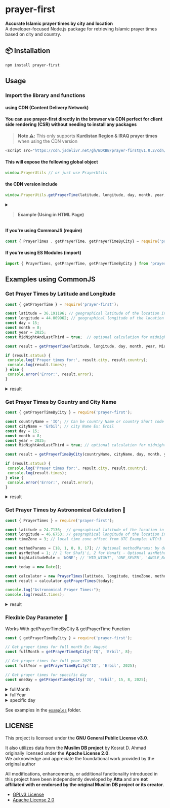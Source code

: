 # prayer-first

**Accurate Islamic prayer times by city and location**  
A developer-focused Node.js package for retrieving Islamic prayer times based on city and country.


## 📦 Installation

```bash
npm install prayer-first
```

## Usage

### Import the library and functions

#### using CDN (Content Delivery Network)
#### You can use prayer-first directly in the browser via CDN perfect for **client side rendering (CSR)** without needing to install any packages
>**Note ⚠️:** This only supports **Kurdistan Region & IRAQ prayer times** when using the CDN version

```js
<script src="https://cdn.jsdelivr.net/gh/BDXBB/prayer-first@v1.0.2/cdn/main.js"></script>
```

#### This will expose the following global object
```js
window.PrayerUtils // or just use PrayerUtils
```
#### the CDN version include
```js
window.PrayerUtils.getPrayerTime(latitude, longitude, day, month, year, MidNightAndLastThird) // MidNightAndLastThird is bool
```
 <details>
 <summary><blockquote><b>Example (Using in HTML Page)</b></blockquote></summary>

```js
<script src="https://cdn.jsdelivr.net/gh/BDXBB/prayer-first@v1.0.2/cdn/main.js"></script>
<script>


const latitude = 36.191196; // geographical latitude of the location in decimal Ex: Erbil latitude 
const longitude = 44.009962; // geographical longitude of the location in decimal Ex: Erbil longitude
const day = 15;
const month = 8;
const year = 2025;
const MidNightAndLastThird = true;  // optional calculation for midnight and last third of the night

 /* or it can be today
    const today = new Date();
    const day = today.getDate();
    const month = today.getMonth() + 1;
    const year = today.getFullYear();
*/

    try {
      const data = await window.PrayerUtils.getPrayerTime(latitude, longitude, day, month, year, MidNightAndLastThird);

      console.log("Prayer Times:", data); // Like data.fajr, data.sunrise ect .... You Can Easily Use it With DOM (Docoment Object Module)
    } catch (error) {
      console.error('Error getting prayer times:', error.message);
    }
  
/*
We have Flexible Parameter
 Get times for a specific day
const data = await window.PrayerUtils.getPrayerTime(36.19, 44.01, 15, 8, 2025);

 Get full month (August)
const monthData = await window.PrayerUtils.getPrayerTime(36.19, 44.01, null, 8, 2025);

 Get full year
const yearData = await window.PrayerUtils.getPrayerTime(36.19, 44.01, null, null, 2025);


*/


</script>

```
 </details>
 
#### If you're using CommonJS (require)

```js
const { PrayerTimes , getPrayerTime, getPrayerTimeByCity} = require('prayer-first');
```

#### If you're using ES Modules (import)

```js
import { PrayerTimes, getPrayerTime, getPrayerTimeByCity } from 'prayer-first';
```

## Examples using CommonJS
### Get Prayer Times by Latitude and Longitude

 ```js
const { getPrayerTime } = require('prayer-first');

const latitude = 36.191196; // geographical latitude of the location in decimal Ex: Erbil latitude 
const longitude = 44.009962; // geographical longitude of the location in decimal Ex: Erbil longitude
const day = 15;
const month = 8;
const year = 2025;
const MidNightAndLastThird = true;  // optional calculation for midnight and last third of the night

const result = getPrayerTime(latitude, longitude, day, month, year, MidNightAndLastThird);

if (result.status) {
  console.log('Prayer times for:', result.city, result.country);
  console.log(result.times);
} else {
  console.error('Error:', result.error);
}

 ```

 <details>
 <summary>result</summary>

 ```json
{
    "status": true,
    "date": "08-15",
    "times": {
      "fajr": "03:51",
      "sunrise": "05:30",
      "dhuhr": "12:19",
      "asr": "15:58",
      "maghrib": "18:58",
      "isha": "20:13",
      "midNight": "23:24",
      "lastThirdStart": "00:53"
    },
    "city": "Erbil",
    "country": "Iraq"
  }
```

 </details>
 

 ### Get Prayer Times by Country and City Name

 ```js
 const { getPrayerTimeByCity } = require('prayer-first');

const countryName = 'IQ'; // Can be country Name or country Short code Ex: IQ for Iraq
const cityName = 'Erbil'; // city Name Ex: Erbil
const day = 15;
const month = 8;
const year = 2025;
const MidNightAndLastThird = true; // optional calculation for midnight and last third of the night

const result = getPrayerTimeByCity(countryName, cityName, day, month, year, MidNightAndLastThird);

if (result.status) {
  console.log('Prayer times for:', result.city, result.country);
  console.log(result.times);
} else {
  console.error('Error:', result.error);
}
 ```
 <details>
 <summary>result</summary>

 ```json
{
     "status": true,
     "day": 15,
     "month": 8,
     "date": "8-15",
     "times": {
          "month": 8,
          "day": 15,
          "fajr": "03:51",
          "sunrise": "05:30",
          "dhuhr": "12:19",
          "asr": "15:58",
          "maghrib": "18:58",
          "isha": "20:13"
     },
     "city": "Erbil",
     "country": "Iraq",
     "code": "IQ"
}
```

 </details>

 ### Get Prayer Times by Astronomical Calculation 📐

 ```js
const { PrayerTimes } = require('prayer-first');

const latitude = 24.7136;  // geographical latitude of the location in decimal Ex: Erbil latitude
const longitude = 46.6753; // geographical longitude of the location in decimal Ex: Erbil longitude
const timeZone = 3; // local time zone offset from UTC Example: UTC+3

const methodParams = [18, 1, 0, 0, 17]; // Optional methodParams: by defult is useing MWL - Muslim World League method 
const asrMethod = 1; // 1 for Shafi'i, 2 for Hanafi - Optional asrMethod: by defult is Shafi
const highLatitudeRule = 'NONE'; // 'MID_NIGHT', 'ONE_SEVEN', 'ANGLE_BASED' - Optional defult is 'NONE'

const today = new Date();

const calculator = new PrayerTimes(latitude, longitude, timeZone, methodParams, asrMethod, highLatitudeRule);
const result = calculator.getPrayerTimes(today);

console.log("Astronomical Prayer Times:");
console.log(result.times);

 ```
  <details>
 <summary>result</summary>

 ```json
{
     "status": true,
     "city": "Based on Astronomical Calculation",
     "day": 4,
     "month": 8,
     "times": {
          "fajr": "04:00",
          "sunrise": "05:23",
          "dhuhr": "11:59",
          "asr": "15:26",
          "maghrib": "18:36",
          "isha": "19:54"
     }
}
```

 </details>


 ### Flexible Day Parameter 📆
 

 Works With getPrayerTimeByCity & getPrayerTime Function

 ```js
const { getPrayerTimeByCity } = require('prayer-first');

// Get prayer times for full month Ex: August
const fullMonth = getPrayerTimeByCity('IQ', 'Erbil', 8);

// Get prayer times for full year 2025
const fullYear = getPrayerTimeByCity('IQ', 'Erbil', 2025);

// Get prayer times for specific day
const oneDay = getPrayerTimeByCity('IQ', 'Erbil', 15, 8, 2025);

 ```

   <details>
    <summary>fullMonth</summary>

```json
    {
        "status": true,
        "month": 8,
        "times": [
            {
                "month": 8,        
                "day": 1,
                "fajr": "03:41",   
                "sunrise": "05:19",
                "dhuhr": "12:20",
                "asr": "16:05",
                "maghrib": "19:13",
                "isha": "20:28"
            },
            {
                "month": 8,
                "day": 2,
                "fajr": "03:41",
                "sunrise": "05:20",
                "dhuhr": "12:20",
                "asr": "16:05",
                "maghrib": "19:12",
                "isha": "20:27"
            },
            ...
        ],
        "city": "Erbil",
        "country": "Iraq",
        "code": "IQ"
    }
```

 </details>

   <details>
    <summary>fullYear</summary>

```json
    {
        "status": true,
        "times": [
            {
                "month": 1,
                "day": 1,
                "fajr": "06:02",
                "sunrise": "07:21",
                "dhuhr": "12:16",
                "asr": "14:45",
                "maghrib": "17:06",
                "isha": "18:21"
            },
            {
                "month": 1,
                "day": 2,
                "fajr": "06:03",
                "sunrise": "07:21",
                "dhuhr": "12:16",
                "asr": "14:45",
                "maghrib": "17:06",
                "isha": "18:21"
            },
            ...

        ],
        "city": "Erbil",
        "country": "Iraq",
        "code": "IQ"
    }
```

 </details>


<details>
    <summary>specific day</summary>

```json
    {
        "status": true,
        "day": 15,
        "month": 8,
        "date": "8-15",
        "times": {
            "month": 8,        
            "day": 15,
            "fajr": "03:51",   
            "sunrise": "05:30",
            "dhuhr": "12:19",  
            "asr": "15:58",    
            "maghrib": "18:58",
            "isha": "20:13"
        },
        "city": "Erbil",
        "country": "Iraq",
        "code": "IQ"
    }
```

</details>

See examples in the [`examples`](./examples) folder.

## LICENSE

This project is licensed under the **GNU General Public License v3.0**.

It also utilizes data from the **Muslim DB project** by Kosrat D. Ahmad originally licensed under the **Apache License 2.0**.  
We acknowledge and appreciate the foundational work provided by the original author

All modifications, enhancements, or additional functionality introduced in this project have been independently developed by **Atta** and are **not affiliated with or endorsed by the original Muslim DB project or its creator**.

- [GPLv3 License](https://www.gnu.org/licenses/gpl-3.0.txt)
- [Apache License 2.0](https://www.apache.org/licenses/LICENSE-2.0)